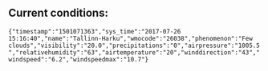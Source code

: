 ## Current conditions: 
 ``` {"timestamp":"1501071363","sys_time":"2017-07-26 15:16:40","name":"Tallinn-Harku","wmocode":"26038","phenomenon":"Few clouds","visibility":"20.0","precipitations":"0","airpressure":"1005.5","relativehumidity":"63","airtemperature":"20","winddirection":"43","windspeed":"6.2","windspeedmax":"10.7"} ```
